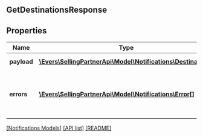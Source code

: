 ## GetDestinationsResponse

## Properties

Name | Type | Description | Notes
------------ | ------------- | ------------- | -------------
**payload** | [**\Evers\SellingPartnerApi\Model\Notifications\Destination[]**](Destination.md) | A list of destinations. | [optional]
**errors** | [**\Evers\SellingPartnerApi\Model\Notifications\Error[]**](Error.md) | A list of error responses returned when a request is unsuccessful. | [optional]

[[Notifications Models]](../) [[API list]](../../Api) [[README]](../../../README.md)
